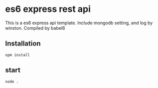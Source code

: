 # es6 express rest api

This is a es6 express api template.
Include mongodb setting, and log by winston.
Compiled by babel6

## Installation

```
npm install
```

## start

```
node .
```
